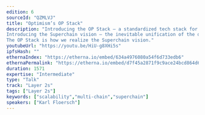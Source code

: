 ```yaml
---
edition: 6
sourceId: "QZMLVJ"
title: "Optimism’s OP Stack"
description: "Introducing the OP Stack — a standardized tech stack for L2 chains.
Introducing the Superchain vision — the inevitable unification of the distinct L2 chains into a single, horizontally scalable, super-sequenced, Superchain!
The OP Stack is how we realize the Superchain vision."
youtubeUrl: "https://youtu.be/HiU-g8XHi5s"
ipfsHash: ""
ethernaIndex: "https://etherna.io/embed/634a4976080a54f6d733edb6"
ethernaPermalink: "https://etherna.io/embed/d7f45a2871f9c9ace24bcd864d6a6fa377e80926b696e2ad6be349920c4a356b"
duration: 1571
expertise: "Intermediate"
type: "Talk"
track: "Layer 2s"
tags: ["Layer 2s"]
keywords: ["scalability","multi-chain","superchain"]
speakers: ["Karl Floersch"]
---
```

